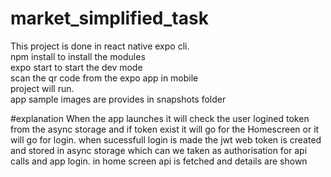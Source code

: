 # market_simplified_task
This project is done in react native expo cli. <br />
npm install to install the modules <br />
expo start to start the dev mode <br />
scan the qr code from the expo app in mobile <br />
project will run. <br />
app sample images are provides in snapshots folder <br />


#explanation
When the app launches it will check the user logined token from the async storage and if token exist it will go for the Homescreen or it will go for login.
when sucessfull login is made the jwt web token is created and stored in async storage which can we taken as authorisation for api calls and app login.
in home screen api is fetched and details are  shown
